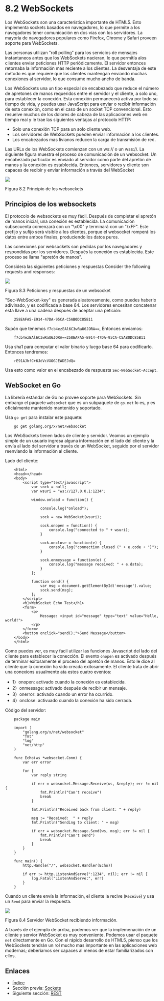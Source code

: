 # 8.2 WebSockets

Los WebSockets son una característica importante de HTML5. Esto implementa sockets basados en navegadores, lo que permite a los navegadores tener comunicación en dos vías con los servidores. La mayoría de navegadores populares como Firefox, Chrome y Safari proveen soporte para WebSockets.

Las personas utilizan "roll polling" para los servicios de mensajes instantaneos antes que los WebSockets nacieran, lo que permitía alos clientes enviar peticiones HTTP periódicamente. El servidor entonces retornaba la información mas reciente a los clientes. La desventaja de este método es que requiere que los clientes mantengan enviando muchas conexiones al servidor, lo que consume mucho ancho de banda.

Los WebSockets una un tipo especial de encabezado que reduce el número de apretones de manos requeridos entre el servidor y el cliente, a solo uno, para establecer la conexión. Esta conexión permanecerá activa por todo su tiempo de vida, y puedes usar JavaScript para enviar o recibir información de esta conexión, como en el caso de un socket TCP convencional. Esto resuelve muchos de los dolores de cabeza de las aplicaciones web en tiempo real y le trae las siguientes ventajas al protocolo HTTP:

- Solo una conexión TCP para un solo cliente web.
- Los servidores de WebSockets pueden enviar información a los clientes.
- Los encabezados mas livianos reducen la carga de transmisión de red.

Las URLs de los WebSockets comienzan con un ws:// o un wss://. La siguiente figura muestra el proceso de comunicación de un websocket. Un encabezado particular es enviado al servidor como parte del apretón de manos y la conexión es establecida. Entonces, servidores y cliente son capaces de recibir y enviar información a través del WebSocket

![](images/8.2.websocket.png?raw=true)

Figura 8.2 Principio de los websockets

## Principios de los websockets

El protocolo de websockets es muy fácil. Después de completar el apretón de manos inicial, una conexión es establecida. La comunicación subsecuenta comenzará con un "\x00" y terminará con un "\xFF". Este prefijo y sufijo será visible a los clientes, porque el websocket romperá los datos entre ambos finales, produciendo los datos puros.

Las conexiones por websockets son pedidas por los navegadores y respondidas por los servidores. Después la conexión es establecida. Este proceso se llama "apretón de manos".

Considera las siguientes peticiones y respuestas
Consider the following requests and responses:

![](images/8.2.websocket2.png?raw=true)

Figura 8.3 Peticiones y respuestas de un websocket

"Sec-WebSocket-key" es generada aleatoreamente, como puedes haberlo adivinado, y es codificada a base 64. Los servidores encesitan concatenar esta llave a una cadena después de aceptar una petición:
```
	258EAFA5-E914-47DA-95CA-C5AB0DC85B11
```

Supón que tenemos `f7cb4ezEAl6C3wRaU6JORA==`, Entonces enviamos:
```
	f7cb4ezEAl6C3wRaU6JORA==258EAFA5-E914-47DA-95CA-C5AB0DC85B11
```
Usa sha1 para computar el valor binario y luego base 64 para codificarlo. Entonces tendremos:
```
	rE91AJhfC+6JdVcVXOGJEADEJdQ=
```
Usa esto como valor en el encabezado de respuesta `Sec-WebSocket-Accept`.

## WebSocket en Go
La librería estándar de Go no provee soporte para WebSockets. Sin embargo el paquete `websocket` que es un subpaquete de `go.net` lo es, y es oficialmente mantenido mantenido y soportado.

Usa `go get` para instalar este paquete:
```
	go get golang.org/x/net/websocket
```
Los WebSockets tienen lados de cliente y servidor. Veamos un ejemplo simple de un usuario ingresa alguna información en el lado del cliente y la envía al lado del servidor a través de un WebSocket, seguido por el servidor reenviando la información al cliente.

Lado del cliente:
```
	<html>
	<head></head>
	<body>
		<script type="text/javascript">
			var sock = null;
			var wsuri = "ws://127.0.0.1:1234";

			window.onload = function() {

				console.log("onload");

				sock = new WebSocket(wsuri);

				sock.onopen = function() {
					console.log("connected to " + wsuri);
				}

				sock.onclose = function(e) {
					console.log("connection closed (" + e.code + ")");
				}

				sock.onmessage = function(e) {
					console.log("message received: " + e.data);
				}
			};

			function send() {
				var msg = document.getElementById('message').value;
				sock.send(msg);
			};
		</script>
		<h1>WebSocket Echo Test</h1>
		<form>
			<p>
				Message: <input id="message" type="text" value="Hello, world!">
			</p>
		</form>
		<button onclick="send();">Send Message</button>
	</body>
	</html>
```
Como puedes ver, es muy facil utilizar las funciones Javascript del lado del cliente para establecer la conección. El evento `onopen` es activado después de terminar exitosamente el proceso del apretón de manos. Esto le dice al cliente que la conexión ha sido creada exitosamente. El cliente trata de abrir una conexions usualmente ata estos cuatro eventos:

- 1）onopen: activado cuando la conexión es establecida.
- 2）onmessage: activado después de recibir un mensaje.
- 3）onerror: activado cuando un error ha ocurrido.
- 4）onclose: activuado cuando la conexión ha sido cerrada.

Código del servidor:
```
	package main

	import (
		"golang.org/x/net/websocket"
		"fmt"
		"log"
		"net/http"
	)

	func Echo(ws *websocket.Conn) {
		var err error

		for {
			var reply string

			if err = websocket.Message.Receive(ws, &reply); err != nil {
				fmt.Println("Can't receive")
				break
			}

			fmt.Println("Received back from client: " + reply)

			msg := "Received:  " + reply
			fmt.Println("Sending to client: " + msg)

			if err = websocket.Message.Send(ws, msg); err != nil {
				fmt.Println("Can't send")
				break
			}
		}
	}

	func main() {
		http.Handle("/", websocket.Handler(Echo))

		if err := http.ListenAndServe(":1234", nil); err != nil {
			log.Fatal("ListenAndServe:", err)
		}
	}
```
Cuando un cliente envía la información, el cliente la recive (`Receive`) y usa un `Send` para enviar la respuesta.

![](images/8.2.websocket3.png?raw=true)

Figura 8.4 Servidor WebSocket recibiendo información.

A través de el ejemplo de arriba, podemos ver que la implemenación de un cliente y servior WebSocket es muy conveniente.  Podemos usar el paquete `net` directamente en Go. Con el rápido desarrollo de HTML5, pienso que los WebSockets tendrán un rol mucho mas importante en las aplicaciones web modernas; deberíamos ser capaces al menos de estar familiarizados con ellos.

## Enlaces

- [Índice](preface.md)
- Sección previa: [Sockets](08.1.md)
- Siguiente sección: [REST](08.3.md)
